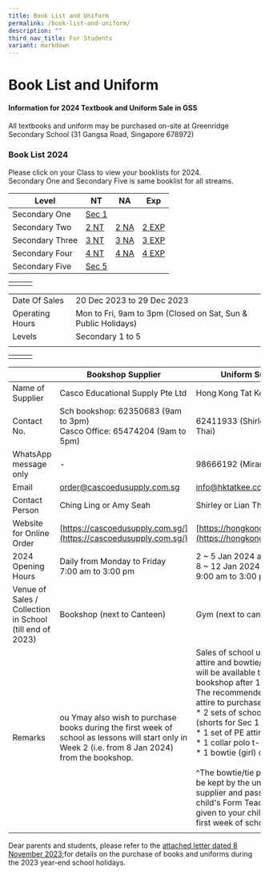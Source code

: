 ```yaml
---
title: Book List and Uniform
permalink: /book-list-and-uniform/
description: ""
third_nav_title: For Students
variant: markdown
---
```

# **Book List and Uniform**

#### Information for 2024 Textbook and Uniform Sale in GSS

All textbooks and uniform may be purchased on-site at Greenridge Secondary School (31 Gangsa Road, Singapore 678972)


### Book List 2024


 Please click on your Class to view your booklists for 2024.<br>
 Secondary One and Secondary Five is same booklist for all streams.

| Level | NT |  NA|  Exp |
| -------- | -------- | -------- | -------- |
|  Secondary One    | [Sec 1 ](/files/Book%20Lists%202024/2024_Sec_1_Booklist_final.pdf) | |  | 
|  Secondary Two    | [ 2 NT](/files/Book%20Lists%202024/2024%20sec%202nt%20booklist.pdf) | [ 2 NA](/files/Book%20Lists%202024/2024%20sec%202na%20booklist.pdf)   |[ 2 EXP](/files/Book%20Lists%202024/2024%20sec%202e%20booklist.pdf)  |
|  Secondary Three   | [ 3 NT](/files/Book%20Lists%202024/2024%20sec%203nt%20booklist.pdf) | [3 NA](/files/Book%20Lists%202024/2024%20sec%203na%20booklist.pdf)   |[ 3 EXP](/files/Book%20Lists%202024/2024%20sec%203e%20booklist.pdf)   |
|  Secondary Four   | [ 4 NT](/files/Book%20Lists%202024/2024%20sec%204nt%20booklist.pdf)     |  [4 NA](/files/Book%20Lists%202024/2024_Sec_4NA_Booklist_10Nov23.pdf) |[4 EXP](/files/Book%20Lists%202024/2024_Sec_4E_Booklist_10Nov23.pdf)   | 
|  Secondary Five   |  [Sec 5](/files/Book%20Lists%202024/2024_Sec_5_Booklist_final.pdf)   |  |  | 


|  | | |
| -------- | -------- | -------- |
|               |               |               |


|  |  | 
| -------- | -------- |
| Date Of Sales     | 20 Dec 2023 to 29 Dec 2023     |
| Operating Hours   | Mon to Fri, 9am to 3pm (Closed on Sat, Sun &amp; Public Holidays)  |
|Levels    | Secondary 1 to 5 |
|  |  |



|  | | |
| -------- | -------- | -------- |
|               |               |               |



| | Bookshop Supplier | Uniform Supplier  |
| -------- | -------- | -------- |
|Name of Supplier    | Casco Educational Supply Pte Ltd  | Hong Kong Tat Kee Tailor      |
| Contact No.    | Sch bookshop: 62350683 (9am to 3pm)<br>Casco Office: 65474204 (9am to 5pm)     | 62411933 (Shirley or Lian Thai)   |
| WhatsApp message only    | -    | 98666192 (Miranda)     |
| Email | [order@cascoedusupply.com.sg](order@cascoedusupply.com.sg)  | [info@hktatkee.com.sg](info@hktatkee.com.sg)   |
| Contact Person | Ching Ling or Amy Seah  | Shirley or Lian Thai   |
| Website for Online Order   | [https://cascoedusupply.com.sg/](https://cascoedusupply.com.sg/)  | [https://hongkongtatkee.com/](https://hongkongtatkee.com/) |
| 2024 Opening Hours   | Daily from Monday to Friday<br> 7:00 am to 3:00 pm | 2 ~ 5 Jan 2024 and <br>8 ~ 12 Jan 2024<br> 9:00 am to 3:00 pm     |
| Venue of Sales / Collection in School (till end of 2023)  | Bookshop (next to Canteen)  | Gym (next to canteen)     |
| Remarks      | ou Ymay also wish to purchase books during the first week of school as lessons will start only in Week 2 (i.e. from 8 Jan 2024) from the bookshop.  | Sales of school uniform, PE attire and bowtie/tie thereafter will be available through the bookshop after 12 Jan 2024.<br>The recommended school attire to purchase: <br> * 2 sets of school uniform (shorts for Sec 1 boys),<br> * 1 set of PE attire<br>* 1 collar polo t-shirt<br>*	1 bowtie (girl) or tie (boy)^<br><br> ^The bowtie/tie purchased will be kept by the uniform supplier and passed to your child's Form Teacher. It will be given to your child during the first week of school.  |
|    |    |    |

Dear parents and students, please refer to the [attached letter dated 8 November 2023](/files/Book%20Lists%202024/2023%20year-end%20textbook%20and%20uniform%20sale_8nov23.pdf);for details on the purchase of books and uniforms during the 2023 year-end school holidays.